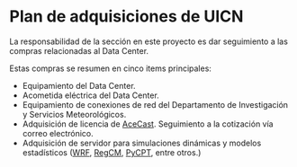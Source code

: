 # Plan de adquisiciones de UICN

La responsabilidad de la sección en este proyecto es dar seguimiento a las compras relacionadas al Data Center.

Estas compras se resumen en cinco items principales:

- Equipamiento del Data Center.
- Acometida eléctrica del Data Center.
- Equipamiento de conexiones de red del Departamento de Investigación y Servicios Meteorológicos.
- Adquisición de licencia de [AceCast](https://tempoquest.com/acecast/). Seguimiento a la cotización vía correo electrónico.
- Adquisición de servidor para simulaciones dinámicas y modelos estadísticos ([WRF](https://www.mmm.ucar.edu/models/wrf), [RegCM](https://github.com/ICTP/RegCM), [PyCPT](https://iri-pycpt.github.io/), entre otros.)

